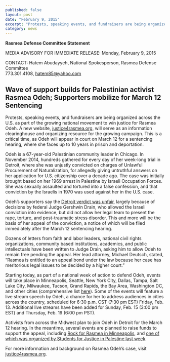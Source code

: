 ```yaml
---
published: false
layout: post
date: "February 9, 2015"
excerpt: "Protests, speaking events, and fundraisers are being organized across the U.S. as part of the growing national movement to win justice for Rasmea Odeh. This is a critical time, as Odeh will appear in court on March 12 for a sentencing hearing, where she faces up to 10 years in prison and deportation. Starting today, as part of a national week of action to defend Odeh, events will take place in Minneapolis, Seattle, New York City, Dallas, Tampa, Salt Lake City, Milwaukee, Tucson, Grand Rapids, the Bay Area, Washington DC, and other cities."
category: news
---
```


**Rasmea Defense Committee Statement**

MEDIA ADVISORY
FOR IMMEDIATE RELEASE: Monday, February 9, 2015
 
CONTACT: Hatem Abudayyeh, National Spokesperson, Rasmea Defense Committee   
773.301.4108, [hatem85@yahoo.com](mailto:hatem85@yahoo.com)

## Wave of support builds for Palestinian activist Rasmea Odeh; Supporters mobilize for March 12 Sentencing

Protests, speaking events, and fundraisers are being organized across the U.S. as part of the growing national movement to win justice for Rasmea Odeh. A new website, [justice4rasmea.org](http://justice4rasmea.org/), will serve as an information clearinghouse and organizing resource for the growing campaign. This is a critical time, as Odeh will appear in court on March 12 for a sentencing hearing, where she faces up to 10 years in prison and deportation.
 
Odeh is a 67-year-old Palestinian community leader in Chicago.  In November 2014, hundreds gathered for every day of her week-long trial in Detroit, where she was unjustly convicted on charges of Unlawful Procurement of Naturalization, for allegedly giving untruthful answers on her application for U.S. citizenship over a decade ago.  The case was initially brought based on her 1969 arrest in Palestine by Israeli Occupation Forces.  She was sexually assaulted and tortured into a false confession, and that conviction by the Israelis in 1970 was used against her in the U.S. case.
 
Odeh’s supporters say the [Detroit verdict was unfair](http://uspcn.org/2014/11/10/without-a-full-and-fair-trial-rasmea-found-guilty/), largely because of decisions by federal Judge Gershwin Drain, who allowed the Israeli conviction into evidence, but did not allow her legal team to present the rape, torture, and post-traumatic stress disorder. This and more will be the basis of her appeal of the conviction, a notice of which will be filed immediately after the March 12 sentencing hearing.  
 
Dozens of letters from faith and labor leaders, national civil rights organizations, community based institutions, academics, and public intellectuals have been written to Judge Drain, asking him to allow Odeh to remain free pending the appeal. Her lead attorney, Michael Deutsch, stated, “Rasmea is entitled to an appeal bond under the law because her case has meritorious legal issues to be decided by a higher court.”
 
Starting today, as part of a national week of action to defend Odeh, events will take place in Minneapolis, Seattle, New York City, Dallas, Tampa, Salt Lake City, Milwaukee, Tucson, Grand Rapids, the Bay Area, Washington DC, and other cities (comprehensive list [here](http://justice4rasmea.org/events/)).  Some of the events will feature a live stream speech by Odeh, a chance for her to address audiences in cities across the country, scheduled for 6:30 p.m. CST (7:30 pm EST) Friday, Feb. 13. Additional live streams have been added for Sunday, Feb. 15 (3:00 pm EST) and Thursday, Feb. 19 (6:00 pm PST).
 
Activists from across the Midwest plan to join Odeh in Detroit for the March 12 hearing. In the meantime, several events are planned to raise funds to support the appeal, including [Rock for Rasmea in Minneapolis](http://justice4rasmea.org/events/2015/02/21/rock-for-rasmea/), and [one of which was organized by Students for Justice in Palestine last week](http://palestineinamerica.com/2015/02/despite-opposition-sjp-chicago-hosts-successful-fundraiser-for-palestinian-icon/). 
 
For more information and background on Rasmea Odeh’s case, visit [justice4rasmea.org](http://justice4rasmea.org/).
